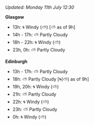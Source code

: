 *Updated: Monday 11th July 12:30*

**Glasgow**

* 13h: :cyclone: Windy (:partly_sunny:) [:partly_sunny: as of 9h]
* 14h - 17h: :partly_sunny: Partly Cloudy
* 18h - 22h: :cyclone: Windy (:partly_sunny:)
* 23h, 0h: :partly_sunny: Partly Cloudy

**Edinburgh**

* 13h - 17h: :partly_sunny: Partly Cloudy
* 18h: :partly_sunny: Partly Cloudy [:cyclone:(:partly_sunny:) as of 9h]
* 19h, 20h: :cyclone: Windy (:partly_sunny:)
* 21h: :partly_sunny: Partly Cloudy
* 22h: :cyclone: Windy (:partly_sunny:)
* 23h: :partly_sunny: Partly Cloudy
* 0h: :cyclone: Windy (:partly_sunny:)
